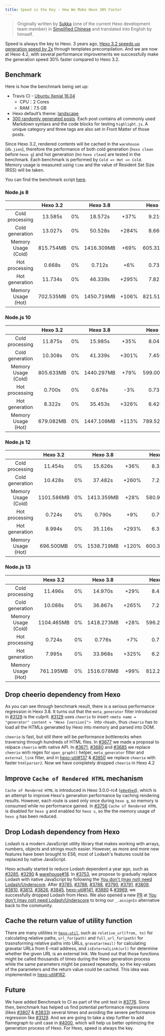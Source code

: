 ```yaml
---
title: Speed is the Key - How We Make Hexo 30% Faster
---
```


> Originally written by [Sukka](https://github.com/SukkaW) (one of the current Hexo development team member) in [Simplified Chinese](https://blog.skk.moe/post/how-we-make-hexo-4-2-faster/)  and translated into English by himself.

Speed is always the key to Hexo. 3 years ago, [Hexo 3.2 speeds up generation speed by 2x](https://hexo.io/news/2016/02/28/hexo-3-2-released/) through templates precompilation. And we are now at Hexo 4.2, with several performance improvements we successfully make the generation speed 30% faster compared to Hexo 3.2.

## Benchmark

Here is how the benchmark being set up:

- Travis CI - [Ubuntu Xenial 16.04](https://docs.travis-ci.com/user/reference/overview/#virtualisation-environment-vs-operating-system)
  - CPU：2 Cores
  - RAM：7.5 GB
- Hexo default’s theme: [landscape](https://github.com/hexojs/hexo-theme-landscape)
- [300 randomly generated posts](https://github.com/SukkaLab/hexo-many-posts/). Each post contains all commonly used Markdown syntaxs and the code blocks for testing `highlight.js`. A unique category and three tags are also set in Front Matter of those posts.

Since Hexo 3.2, rendered contents will be cached in the `warehouse` (`db.json`), therefore the performance of both cold generation (`hexo clean` before `hexo g`) and hot generation (no `hexo clean`) are tested in the benchmark. Each benchmark is performed by `Cold => Hot => Cold`. Memory usage is measured using `time` and the value of Resident Set Size (RSS) will be taken.

You can find the benchmark script [here](https://github.com/theme-suka/performance-test/blob/3.2-vs-3.8-vs-4.2/perf-test.sh).

### Node.js 8

| | Hexo 3.2 | | Hexo 3.8 | | Hexo 4.2 | |
|:---:|:---:|:---:|:---:|:---:|:---:|:---:|
| Cold processing | 13.585s | 0% | 18.572s | +37% | 9.210s | -32% |
| Cold generation | 13.027s | 0% | 50.528s | +284% | 8.666s | -33% |
| Memory Usage (Cold) | 815.754MB | 0% | 1416.309MB | +69% | 605.312MB | -26% |
| Hot processing | 0.668s | 0% | 0.712s | +6% | 0.732s | +7% |
| Hot generation | 11.734s | 0% | 46.339s | +295% | 7.821s | -33% |
| Memory Usage (Hot) | 702.535MB | 0% | 1450.719MB | +106% | 821.512MB | +17% |

### Node.js 10

| | Hexo 3.2 | | Hexo 3.8 | | Hexo 4.2 | |
|:---:|:---:|:---:|:---:|:---:|:---:|:---:|
| Cold processing | 11.875s | 0% | 15.985s | +35% | 8.043s | -29% |
| Cold generation | 10.308s | 0% | 41.339s | +301% | 7.450s | -28% |
| Memory Usage (Cold) | 805.633MB | 0% | 1440.297MB | +79% | 599.008MB | -26% |
| Hot processing | 0.700s | 0% | 0.676s | -3% | 0.731s | +4% |
| Hot generation | 8.322s | 0% | 35.453s | +326% | 6.420s | -23% |
| Memory Usage (Hot) | 679.082MB | 0% | 1447.109MB | +113% | 789.527MB | +16% |

### Node.js 12


| | Hexo 3.2 | | Hexo 3.8 | | Hexo 4.2 | |
|:---:|:---:|:---:|:---:|:---:|:---:|:---:|
| Cold processing | 11.454s | 0% | 15.626s | +36% | 8.381s | -27% |
| Cold generation | 10.428s | 0% | 37.482s | +260% | 7.283s | -30% |
| Memory Usage (Cold) | 1101.586MB | 0% | 1413.359MB | +28% | 580.953MB | -47% |
| Hot processing | 0.724s | 0% | 0.790s | +9% | 0.790s | +9% |
| Hot generation | 8.994s | 0% | 35.116s | +293% | 6.385s | -29% |
| Memory Usage (Hot) | 696.500MB | 0% | 1538.719MB | +120% | 600.398MB | -14% |

### Node.js 13

| | Hexo 3.2 | | Hexo 3.8 | | Hexo 4.2 | |
|:---:|:---:|:---:|:---:|:---:|:---:|:---:|
| Cold processing | 11.496s | 0% | 14.970s | +29% | 8.489s | -26% |
| Cold generation | 10.088s | 0% | 36.867s | +265% | 7.212s | -28% |
| Memory Usage (Cold) | 1104.465MB | 0% | 1418.273MB | +28% | 596.233MB | -46% |
| Hot processing | 0.724s | 0% | 0.776s | +7% | 0.756s | +4% |
| Hot generation | 7.995s | 0% | 33.968s | +325% | 6.294s | -21% |
| Memory Usage (Hot) | 761.195MB | 0% | 1516.078MB | +99% | 812.234MB | +7% |

## Drop cheerio dependency from Hexo

As you can see through benchmark result, there is a serious performance regression in Hexo 3.8. It turns out that the `meta_generator` filter introduced in [#3129] is the culprit. [#3129] uses `cheerio` to insert `<meta name = "generator" content = "Hexo [version]"> ` into `<head>`, thus `cheerio` has to load all the HTMLs generated by Hexo into memory and parsed into DOM.

`cheerio` is fast, but still there will be performance bottlenecks when traversing through hundreds of HTML files. In [#3677] we made a proposal to relpace `cheerio` with native API. In [#3671], [#3680] and [#3685] we replace `cheerio` wirh regex for `open_graph()` helper, `meta_generator` filter and `external_link` filter, and in [hexo-util#137] & [#3850] we replace `cheerio` with faster `htmlparser2`. Now we have completely dropped `cheerio` in Hexo 4.2

[#3129]: https://github.com/hexojs/hexo/issues/3129
[#3677]: https://github.com/hexojs/hexo/issues/3677
[#3671]: https://github.com/hexojs/hexo/issues/3671
[#3680]: https://github.com/hexojs/hexo/issues/3680
[#3685]: https://github.com/hexojs/hexo/pull/3685
[hexo-util#137]: https://github.com/hexojs/hexo-util/pull/137
[#3850]: https://github.com/hexojs/hexo/pull/3850

## Improve `Cache of Rendered HTML` mechanism

`Cache of Rendered HTML` is introduced in Hexo 3.0.0-rc4 ([`e8e45ed`]), which is an attempt to improve Hexo's generation performance by caching rendering results. However, each route is used only once during `hexo g`, so memory is consumed while no performance gained. In [#3756]  `Cache of Rendered HTML`  is disabled for `hexo g` and enabled for `hexo s`, so the the memory usage of `hexo g` has been reduced.

[`e8e45ed`]: https://github.com/hexojs/hexo/commit/e8e45ed0f379f975147a214fbf52b2c28a6c806a#diff-b9bb6fa7bb069bab9948daba90c6c3b2

[#3756]: https://github.com/hexojs/hexo/pull/3756

## Drop Lodash dependency from Hexo

Lodash is a modern JavaScript utility library that makes working with arrays, numbers, objects and strings much easier. However, as more and more new features have been brought to ES6, most of Lodash's features could be replaced by native JavaScript.

Hexo actually started to reduce Lodash dependent a year ago, such as [#3285], [#3290] & [warehouse#18]. In [#3753], we propose to gradually replace Lodash with native JavaScript by following the [You don't (may not) need Lodash/Underscore](https://github.com/you-dont-need/You-Dont-Need-Lodash-Underscore). After [#3785], [#3786], [#3788], [#3790], [#3791], [#3809], [#3810], [#3813], [#3826], [#3845], [hexo-util#141], [#3880] & [#3969], we successfully dropped Lodash from Hexo. We also opened a new [PR](https://github.com/you-dont-need/You-Dont-Need-Lodash-Underscore/pull/244) at [You don't (may not) need Lodash/Underscore](https://github.com/you-dont-need/You-Dont-Need-Lodash-Underscore) to bring our `_.assignIn` alternative back to the community.

[#3285]: https://github.com/hexojs/hexo/pull/3285
[#3290]: https://github.com/hexojs/hexo/pull/3290
[warehouse#18]: https://github.com/hexojs/warehouse/pull/18
[#3753]: https://github.com/hexojs/hexo/issues/3753
[#3785]: https://github.com/hexojs/hexo/pull/3785
[#3786]: https://github.com/hexojs/hexo/pull/3786
[#3788]: https://github.com/hexojs/hexo/pull/3788
[#3790]: https://github.com/hexojs/hexo/pull/3790
[#3791]: https://github.com/hexojs/hexo/pull/3791
[#3809]: https://github.com/hexojs/hexo/pull/3809
[#3810]: https://github.com/hexojs/hexo/pull/3810
[#3813]: https://github.com/hexojs/hexo/pull/3813
[#3826]: https://github.com/hexojs/hexo/pull/3826
[#3845]: https://github.com/hexojs/hexo/pull/3845
[hexo-util#141]: https://github.com/hexojs/hexo-util/pull/141
[#3880]: https://github.com/hexojs/hexo/pull/3880
[#3969]: https://github.com/hexojs/hexo/pull/3969

## Cache the return value of utility function

There are many utilities in [`hexo-util`](https://github.com/hexojs/hexo-util), such as `relative_url(from, to)` for calculating relative paths, `url_for(path)` and `full_url_for(path)` for trasnsforming relative paths into URLs, `gravatar(mail)` for calculating gravatar URLs from E-mail address, and `isExternalLink(url)` for determine whether the given URL is an external link. We found out that those functions might be called thousands of times during the Hexo generation process while the same parameters might be passed repeatedly, so the key-values of the parameters and the return value could be cached. This idea was implemented in [hexo-util#162].

[hexo-util#162]: https://github.com/hexojs/hexo-util/pull/162

## Future

We have added Benchmark to CI as part of the unit test in [#3776]. Since then, benchmark has helped us find potential performance regressions (likes [#3807] & [#3833]) several times and avoiding the severe performance regression like [#3129]. And we are going to take a step further to add flamegraph to unit case in [#4000], which will help us better optimizing the generation process of Hexo. For Hexo, speed is always the key.

[#3776]: https://github.com/hexojs/hexo/pull/3776
[#3129]: https://github.com/hexojs/hexo/issues/3129
[#3807]: https://github.com/hexojs/hexo/pull/3807
[#3833]: https://github.com/hexojs/hexo/issues/3833
[#4000]: https://github.com/hexojs/hexo/pull/4000
